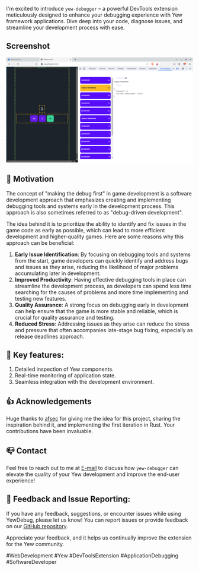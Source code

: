 I'm excited to introduce `yew-debugger` – a powerful DevTools extension meticulously designed to enhance your debugging experience with Yew framework applications. Dive deep into your code, diagnose issues, and streamline your development process with ease.

## Screenshot

![Screenshot](docs/yew-debugger-running-with-example.png?raw=true)


## 💪 Motivation

The concept of "making the debug first" in game development is a software development approach that emphasizes creating and implementing debugging tools and systems early in the development process. This approach is also sometimes referred to as "debug-driven development".

The idea behind it is to prioritize the ability to identify and fix issues in the game code as early as possible, which can lead to more efficient development and higher-quality games. Here are some reasons why this approach can be beneficial:

1. **Early Issue Identification**: By focusing on debugging tools and systems from the start, game developers can quickly identify and address bugs and issues as they arise, reducing the likelihood of major problems accumulating later in development.
1. **Improved Productivity**: Having effective debugging tools in place can streamline the development process, as developers can spend less time searching for the causes of problems and more time implementing and testing new features.
1. **Quality Assurance**: A strong focus on debugging early in development can help ensure that the game is more stable and reliable, which is crucial for quality assurance and testing.
1. **Reduced Stress**: Addressing issues as they arise can reduce the stress and pressure that often accompanies late-stage bug fixing, especially as release deadlines approach.

## 🔧 Key features:

1. Detailed inspection of Yew components.
1. Real-time monitoring of application state.
1. Seamless integration with the development environment.

## 👍 Acknowledgements

Huge thanks to [afsec](https://github.com/afsec#afsec) for giving me the idea for this project, sharing the inspiration behind it, and implementing the first iteration in Rust. Your contributions have been invaluable.

## 📪 Contact

Feel free to reach out to me at [E-mail](mailto:9gdcij581@mozmail.com) to discuss how `yew-debugger` can elevate the quality of your Yew development and improve the end-user experience!

## 📢 Feedback and Issue Reporting:
If you have any feedback, suggestions, or encounter issues while using YewDebug, please let us know! You can report issues or provide feedback on our [GitHub repository](https://github.com/JADSN1894/yew-debugger/issues).

Appreciate your feedback, and it helps us continually improve the extension for the Yew community.

#WebDevelopment #Yew #DevToolsExtension #ApplicationDebugging #SoftwareDeveloper
